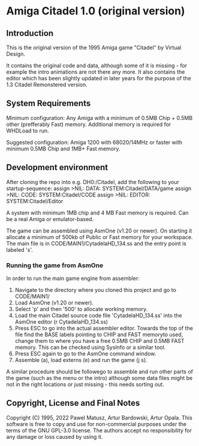 # Amiga Citadel 1.0 (original version)

## Introduction

This is the original version of the 1995 Amiga game "Citadel" by Virtual Design.

It contains the original code and data, although some of it is missing - for example the intro animations are not there any more. It also contains the editor which has been slightly updated in later years for the purpose of the 1.3 Citadel Remonstered version.

## System Requirements

Minimum configuration: Any Amiga with a minimum of 0.5MB Chip + 0.5MB other (prefferably Fast) memory. Additional memory is required for WHDLoad to run.

Suggested configuration: Amiga 1200 with 68020/14MHz or faster with minimum 0.5MB Chip and 1MB+ Fast memory. 

## Development environment

After cloning the repo into e.g. DH0:/Citadel, add the following to your startup-sequence:
assign >NIL: DATA: SYSTEM:Citadel/DATA/game
assign >NIL: CODE: SYSTEM:Citadel/CODE
assign >NIL: EDITOR: SYSTEM:Citadel/Editor

A system with minimum 1MB chip and 4 MB Fast memory is required. Can be a real Amiga or emulator-based.

The game can be assembled using AsmOne (v1.20 or newer). On starting it allocate a minimum of 500kb of Public or Fast memory for your workspace. The main file is in CODE/MAIN1/CytadelaHD_134.ss and the entry point is labeled 's'. 

### Running the game from AsmOne

In order to run the main game engine from assembler:
1. Navigate to the directory where you cloned this project and go to CODE/MAIN1/
2. Load AsmOne (v1.20 or newer).
3. Select 'p' and then '500' to allocate working memory.
4. Load the main Citadel source code file 'CytadelaHD_134.ss' into the AsmOne editor (r CytadelaHD_134.ss)
5. Press ESC to go into the actual assembler editor. Towards the top of the file find the BASE labels pointing to CHIP and FAST memoryto used, change them to where you have a free 0.5MB CHIP and 0.5MB FAST memory. This can be checked using SysInfo or a similar tool.
6. Press ESC again to go to the AsmOne command window.
7. Assemble (a), load externs (e) and run the game (j s).

A similar procedure should be followego to assemble and run other parts of the game (such as the menu or the intro) although some data files might be not in the right locations or just missing - this needs sorting out.

## Copyright, License and Final Notes
Copyright (C) 1995, 2022 Pawel Matusz, Artur Bardowski, Artur Opala.
This software is free to copy and use for non-commercial purposes under the terms of the GNU GPL-3.0 license. 
The authors accept no responsibility for any damage or loss caused by using it. 
